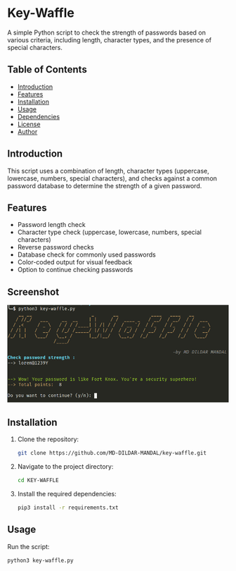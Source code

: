 # Key-Waffle

A simple Python script to check the strength of passwords based on various criteria, including length, character types, and the presence of special characters.

## Table of Contents
- [Introduction](#introduction)
- [Features](#features)
- [Installation](#installation)
- [Usage](#usage)
- [Dependencies](#dependencies)
- [License](#license)
- [Author](#author)

## Introduction

This script uses a combination of length, character types (uppercase, lowercase, numbers, special characters), and checks against a common password database to determine the strength of a given password.

## Features

- Password length check
- Character type check (uppercase, lowercase, numbers, special characters)
- Reverse password checks
- Database check for commonly used passwords
- Color-coded output for visual feedback
- Option to continue checking passwords

## Screenshot
![demo](demo.png)

## Installation

1. Clone the repository:

    ```bash
    git clone https://github.com/MD-DILDAR-MANDAL/key-waffle.git
    ```

2. Navigate to the project directory:

    ```bash
    cd KEY-WAFFLE
    ```

3. Install the required dependencies:

    ```bash
    pip3 install -r requirements.txt
    ```

## Usage

Run the script:

```bash
python3 key-waffle.py
